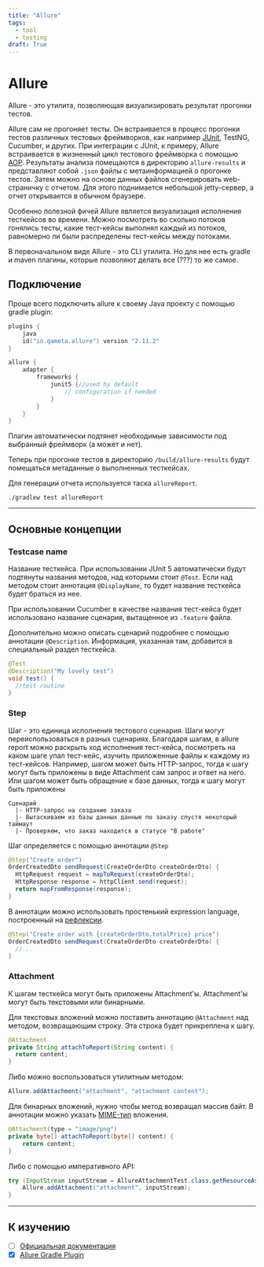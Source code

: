 ```yaml
---
title: "Allure"
tags:
  - tool
  - testing
draft: True
---
```


# Allure

Allure - это утилита, позволяющая визуализировать результат прогонки тестов.

Allure сам не прогоняет тесты. 
Он встраивается в процесс прогонки тестов различных тестовых фреймворков, как например [JUnit](../test/junit.md), TestNG, Cucumber, и других.
При интеграции с JUnit, к примеру, Allure встраивается в жизненный цикл тестового фреймворка с помощью [AOP](../java/aop.md).
Результаты анализа помещаются в директорию `allure-results` и представляют собой `.json` файлы с метаинформацией о прогонке тестов.
Затем можно на основе данных файлов сгенерировать web-страничку с отчетом.
Для этого поднимается небольшой jetty-сервер, а отчет открывается в обычном браузере.

Особенно полезной фичей Allure является визуализация исполнения тесткейсов во времени.
Можно посмотреть во сколько потоков гонялись тесты, какие тест-кейсы выполнял каждый из потоков, равномерно ли были распределены тест-кейсы между потоками.

В первоначальном виде Allure - это CLI утилита.
Но для нее есть gradle и maven плагины, которые позволяют делать все (???) то же самое.

## Подключение
Проще всего подключить allure к своему Java проекту с помощью gradle plugin:
```kotlin
plugins {
    java
    id("io.qameta.allure") version "2.11.2"
}

allure {
    adapter {
        frameworks {
            junit5 {//used by default
                // configuration if needed
            }
        }
    }
}
```
Плагин автоматически подтянет необходимые зависимости под выбранный фреймворк (а может и нет).

Теперь при прогонке тестов в директорию `/build/allure-results` будут помещаться метаданные о выполненных тесткейсах.

Для генерации отчета используется таска `allureReport`.
```shell
./gradlew test allureReport
```


---
## Основные концепции

### Testcase name
Название тесткейса.
При использовании JUnit 5 автоматически будут подтянуты названия методов, над которыми стоит `@Test`. 
Если над методом стоит аннотация `@DisplayName`, то будет название тесткейса будет браться из нее.

При использовании Cucumber в качестве названия тест-кейса будет использовано название сценария, вытащенное из `.feature` файла.

Дополнительно можно описать сценарий подробнее с помощью аннотации `@Description`.
Информация, указанная там, добавится в специальный раздел тесткейса.
```java
@Test
@Description("My lovely test")
void test() {
  //test routine
}
```

### Step
Шаг - это единица исполнения тестового сценария.
Шаги могут переиспользоваться в разных сценариях.
Благодаря шагам, в allure report можно раскрыть ход исполнения тест-кейса, посмотреть на каком шаге упал тест-кейс, изучить приложенные файлы к каждому из тест-кейсов.
Например, шагом может быть HTTP-запрос, тогда к шагу могут быть приложены в виде Attachment сам запрос и ответ на него.
Или шагом может быть обращение к базе данных, тогда к шагу могут быть приложены 
```
Сценарий
  |- HTTP-запрос на создание заказа
  |- Вытаскиваем из базы данных данные по заказу спустя некоторый таймаут
  |- Проверяем, что заказ находится в статусе "В работе"
```

Шаг определяется с помощью аннотации `@Step`
```java
@Step("Create order")
OrderCreatedDto sendRequest(CreateOrderDto createOrderDto) {
  HttpRequest request = mapToRequest(createOrderDto);
  HttpResponse response = httpClient.send(request);
  return mapFromResponse(response);
}
```

В аннотации можно использовать простенький expression language, построенный на [рефлексии](../java/reflection.md).
```java
@Step("Create order with {createOrderDto.totalPrice} price")
OrderCreatedDto sendRequest(CreateOrderDto createOrderDto) {
  //...
}
```

### Attachment
К шагам тесткейса могут быть приложены Attachment'ы.
Attachment'ы могут быть текстовыми или бинарными.

Для текстовых вложений можно поставить аннотацию `@Attachment` над методом, возвращающим строку.
Эта строка будет прикреплена к шагу.
```java
@Attachment
private String attachToReport(String content) {
  return content;
}
```

Либо можно воспользоваться утилитным методом:
```java
Allure.addAttachment("attachment", "attachment content");
```

Для бинарных вложений, нужно чтобы метод возвращал массив байт.
В аннотации можно указать [MIME-тип](../web/mime.md) вложения.
```java
@Attachment(type = "image/png")
private byte[] attachToReport(byte[] content) {
    return content;
}
```

Либо с помощью императивного API:
```java
try (InputStream inputStream = AllureAttachmentTest.class.getResourceAsStream("/allure/attachment.png")) {
    Allure.addAttachment("attachment", inputStream);
}
```


---
## К изучению
- [ ] [Официальная документация](https://docs.qameta.io/allure/)
- [X] [Allure Gradle Plugin](https://github.com/allure-framework/allure-gradle)
